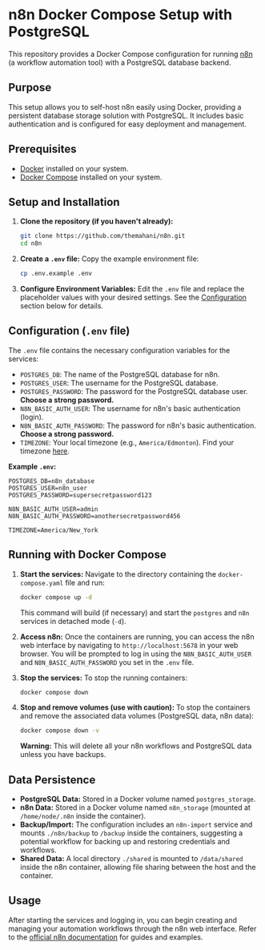 # n8n Docker Compose Setup with PostgreSQL

This repository provides a Docker Compose configuration for running [n8n](https://n8n.io/) (a workflow automation tool) with a PostgreSQL database backend.

## Purpose

This setup allows you to self-host n8n easily using Docker, providing a persistent database storage solution with PostgreSQL. It includes basic authentication and is configured for easy deployment and management.

## Prerequisites

*   [Docker](https://docs.docker.com/get-docker/) installed on your system.
*   [Docker Compose](https://docs.docker.com/compose/install/) installed on your system.

## Setup and Installation

1.  **Clone the repository (if you haven't already):**
    ```bash
    git clone https://github.com/themahani/n8n.git
    cd n8n
    ```

2.  **Create a `.env` file:**
    Copy the example environment file:
    ```bash
    cp .env.example .env
    ```

3.  **Configure Environment Variables:**
    Edit the `.env` file and replace the placeholder values with your desired settings. See the [Configuration](#configuration) section below for details.

## Configuration (`.env` file)

The `.env` file contains the necessary configuration variables for the services:

*   `POSTGRES_DB`: The name of the PostgreSQL database for n8n.
*   `POSTGRES_USER`: The username for the PostgreSQL database.
*   `POSTGRES_PASSWORD`: The password for the PostgreSQL database user. **Choose a strong password.**
*   `N8N_BASIC_AUTH_USER`: The username for n8n's basic authentication (login).
*   `N8N_BASIC_AUTH_PASSWORD`: The password for n8n's basic authentication. **Choose a strong password.**
*   `TIMEZONE`: Your local timezone (e.g., `America/Edmonton`). Find your timezone [here](https://en.wikipedia.org/wiki/List_of_tz_database_time_zones).

**Example `.env`:**
```dotenv
POSTGRES_DB=n8n_database
POSTGRES_USER=n8n_user
POSTGRES_PASSWORD=supersecretpassword123

N8N_BASIC_AUTH_USER=admin
N8N_BASIC_AUTH_PASSWORD=anothersecretpassword456

TIMEZONE=America/New_York
```

## Running with Docker Compose

1.  **Start the services:**
    Navigate to the directory containing the `docker-compose.yaml` file and run:
    ```bash
    docker compose up -d
    ```
    This command will build (if necessary) and start the `postgres` and `n8n` services in detached mode (`-d`).

2.  **Access n8n:**
    Once the containers are running, you can access the n8n web interface by navigating to `http://localhost:5678` in your web browser. You will be prompted to log in using the `N8N_BASIC_AUTH_USER` and `N8N_BASIC_AUTH_PASSWORD` you set in the `.env` file.

3.  **Stop the services:**
    To stop the running containers:
    ```bash
    docker compose down
    ```

4.  **Stop and remove volumes (use with caution):**
    To stop the containers and remove the associated data volumes (PostgreSQL data, n8n data):
    ```bash
    docker compose down -v
    ```
    **Warning:** This will delete all your n8n workflows and PostgreSQL data unless you have backups.

## Data Persistence

*   **PostgreSQL Data:** Stored in a Docker volume named `postgres_storage`.
*   **n8n Data:** Stored in a Docker volume named `n8n_storage` (mounted at `/home/node/.n8n` inside the container).
*   **Backup/Import:** The configuration includes an `n8n-import` service and mounts `./n8n/backup` to `/backup` inside the containers, suggesting a potential workflow for backing up and restoring credentials and workflows.
*   **Shared Data:** A local directory `./shared` is mounted to `/data/shared` inside the n8n container, allowing file sharing between the host and the container.

## Usage

After starting the services and logging in, you can begin creating and managing your automation workflows through the n8n web interface. Refer to the [official n8n documentation](https://docs.n8n.io/) for guides and examples.
